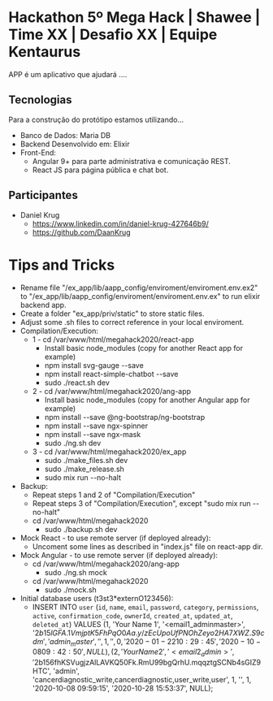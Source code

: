 

# Hackathon 5º Mega Hack | Shawee | Time XX | Desafio XX | Equipe Kentaurus

APP é um aplicativo que ajudará ....

## Tecnologias

Para a construção do protótipo estamos utilizando... 

 - Banco de Dados: Maria DB
 - Backend Desenvolvido em:  Elixir 
 - Front-End: 
   - Angular 9+ para parte administrativa e comunicação REST.
   - React JS para página pública e chat bot.

## Participantes

 - Daniel Krug 
   - https://www.linkedin.com/in/daniel-krug-427646b9/
   - https://github.com/DaanKrug



# Tips and Tricks

  - Rename file "/ex_app/lib/aapp_config/enviroment/enviroment.env.ex2" to "/ex_app/lib/aapp_config/enviroment/enviroment.env.ex" to run elixir backend app.
  - Create a folder "ex_app/priv/static" to store static files.
  - Adjust some .sh files to correct reference in your local enviroment.
  - Compilation/Execution:
    - 1 - cd /var/www/html/megahack2020/react-app
      - Install basic node_modules (copy for another React app for example)
      - npm install svg-gauge --save
      - npm install react-simple-chatbot --save
      - sudo ./react.sh dev
    - 2 - cd /var/www/html/megahack2020/ang-app
      - Install basic node_modules (copy for another Angular app for example)
      - npm install --save @ng-bootstrap/ng-bootstrap
      - npm install --save ngx-spinner
      - npm install --save ngx-mask
      - sudo ./ng.sh dev
    - 3 - cd /var/www/html/megahack2020/ex_app
      - sudo ./make_files.sh dev
      - sudo ./make_release.sh
      - sudo mix run --no-halt
  - Backup:
    - Repeat steps 1 and 2 of "Compilation/Execution"
    - Repeat steps 3 of "Compilation/Execution", except "sudo mix run --no-halt"
    - cd /var/www/html/megahack2020
      - sudo ./backup.sh dev
  - Mock React - to use remote server (if deployed already):
    - Uncoment some lines as described in "index.js" file on react-app dir.
  - Mock Angular - to use remote server (if deployed already):
    - cd /var/www/html/megahack2020/ang-app
      - sudo ./ng.sh mock
    - cd /var/www/html/megahack2020
      - sudo ./mock.sh
  - Initial database users (t3st3*externO123456):
    - INSERT INTO `user` (`id`, `name`, `email`, `password`, `category`, `permissions`, `active`, `confirmation_code`, `ownerId`, `created_at`, `updated_at`, `deleted_at`) VALUES (1, 'Your Name 1', '<email1_adminmaster>', '$2b$15$lGFA.1VmjptK5FhPqO0Aa.y/zEcUpoUfPNOhZeyo2HA7XWZ.S9cdm', 'admin_master', '', 1, '', 0, '2020-01-22 10:29:45', '2020-10-08 09:42:50', NULL),(2, 'Your Name 2', '<email2_admin>', '$2b$15$6fhKSVugjzAlLAVKQ50Fk.RmU99bgQrhU.mqqztgSCNb4sGIZ9HTC', 'admin', 'cancerdiagnostic_write,cancerdiagnostic,user_write,user', 1, '', 1, '2020-10-08 09:59:15', '2020-10-28 15:53:37', NULL);
      
      